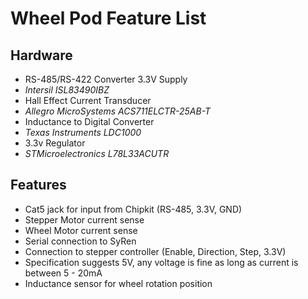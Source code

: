 # Wheel Pod Feature List
## Hardware
- RS-485/RS-422 Converter 3.3V Supply
- _Intersil ISL83490IBZ_
- Hall Effect Current Transducer
- _Allegro MicroSystems ACS711ELCTR-25AB-T_
- Inductance to Digital Converter
- _Texas Instruments LDC1000_
- 3.3v Regulator
- _STMicroelectronics L78L33ACUTR_

## Features
- Cat5 jack for input from Chipkit (RS-485, 3.3V, GND)
- Stepper Motor current sense
- Wheel Motor current sense
- Serial connection to SyRen
- Connection to stepper controller (Enable, Direction, Step, 3.3V)
- Specification suggests 5V, any voltage is fine as long as current is between 5 - 20mA
- Inductance sensor for wheel rotation position
